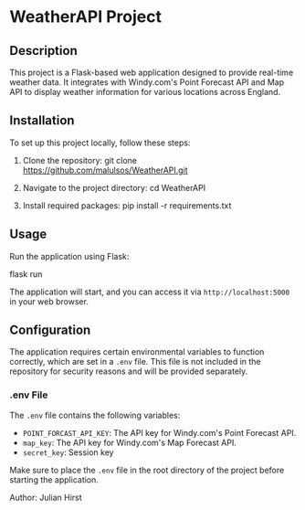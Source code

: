 # WeatherAPI Project

## Description
This project is a Flask-based web application designed to provide real-time weather data. It integrates with Windy.com's Point Forecast API and Map API to display weather information for various locations across England.

## Installation

To set up this project locally, follow these steps:

1. Clone the repository:
git clone https://github.com/malulsos/WeatherAPI.git

2. Navigate to the project directory:
cd WeatherAPI

3. Install required packages:
pip install -r requirements.txt

## Usage

Run the application using Flask:

flask run

The application will start, and you can access it via `http://localhost:5000` in your web browser.

## Configuration

The application requires certain environmental variables to function correctly, which are set in a `.env` file. This file is not included in the repository for security reasons and will be provided separately.

### .env File

The `.env` file contains the following variables:

- `POINT_FORCAST_API_KEY`: The API key for Windy.com's Point Forecast API.
- `map_key`: The API key for Windy.com's Map Forecast API.
- `secret_key`: Session key

Make sure to place the `.env` file in the root directory of the project before starting the application.

Author: Julian Hirst
